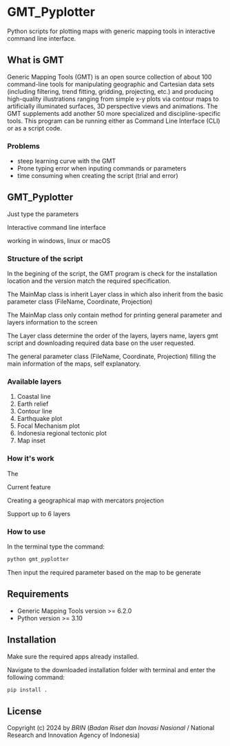 # GMT_Pyplotter

Python scripts for plotting maps with generic mapping tools in interactive command line interface.

## What is GMT

Generic Mapping Tools (GMT) is an open source collection of about 100 command-line tools for manipulating geographic and Cartesian data sets (including filtering, trend fitting, gridding, projecting, etc.) and producing high-quality illustrations ranging from simple x-y plots via contour maps to artificially illuminated surfaces, 3D perspective views and animations. The GMT supplements add another 50 more specialized and discipline-specific tools. This program can be running either as Command Line Interface (CLI) or as a script code.

### Problems

* steep learning curve with the GMT
* Prone typing error when inputing commands or parameters
* time consuming when creating the script (trial and error)

## GMT_Pyplotter

Just type the parameters

Interactive command line interface

working in windows, linux or macOS

### Structure of the script

In the begining of the script, the GMT program is check for the installation location and the version match the required specification.

The MainMap class is inherit Layer class in which also inherit from the basic parameter class (FileName, Coordinate, Projection)

The MainMap class only contain method for printing general parameter and layers information to the screen

The Layer class determine the order of the layers, layers name, layers gmt script and downloading required data base on the user requested.

The general parameter class (FileName, Coordinate, Projection) filling the main information of the maps, self explanatory.


### Available layers

1. Coastal line
2. Earth relief
3. Contour line
4. Earthquake plot
5. Focal Mechanism plot
6. Indonesia regional tectonic plot
7. Map inset

### How it's work

The

Current feature

Creating a geographical map with mercators projection

Support up to 6 layers

### How to use

In the terminal type the command:

```python
python gmt_pyplotter
```

Then input the required parameter based on the map to be generate

## Requirements

* Generic Mapping Tools version >= 6.2.0
* Python version >= 3.10

## Installation

Make sure the required apps already installed.

Navigate to the downloaded installation folder with terminal and enter the following command:

```python
pip install .
```

## License

Copyright (c) 2024 by *BRIN* (*Badan Riset dan Inovasi Nasional* / National Research and Innovation Agency of Indonesia)
